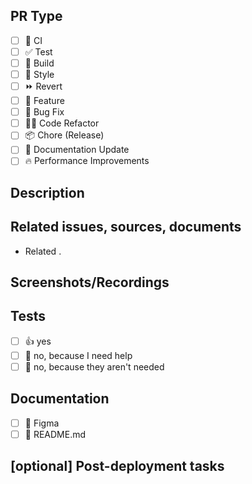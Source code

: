 ## PR Type

- [ ] 🔁 CI
- [ ] ✅ Test
- [ ] 🤖 Build
- [ ] 🎨 Style
- [ ] ⏩ Revert
- [ ] 🍕 Feature
- [ ] 🐛 Bug Fix
- [ ] 🧑‍💻 Code Refactor
- [ ] 📦 Chore (Release)
- [ ] 📝 Documentation Update
- [ ] 🔥 Performance Improvements

## Description

## Related issues, sources, documents

- Related []().

## Screenshots/Recordings

## Tests

- [ ] 👍 yes
- [ ] 🙋 no, because I need help
- [ ] 🙅 no, because they aren't needed

## Documentation

- [ ] 🎨 Figma
- [ ] 📜 README.md

## [optional] Post-deployment tasks
